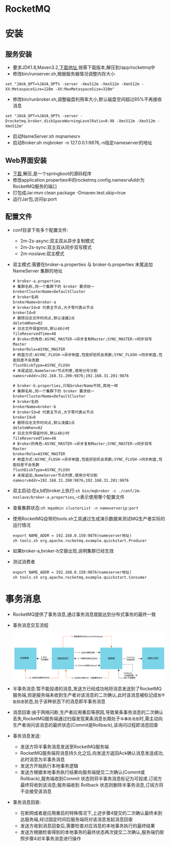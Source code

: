 # RocketMQ



# 安装



## 服务安装

* 要求JDK1.8,Maven3.2,[下载地址](http://archive.apache.org/dist/rocketmq),按需下载版本,解压到/app/rocketmq中
* 修改bin/runserver.sh,根据服务器情况调整内存大小

```shell
set "JAVA_OPT=%JAVA_OPT% -server -Xms512m -Xmx512m -Xmn512m -XX:MetaspaceSize=128m -XX:MaxMetaspaceSize=320m" 
```

* 修改bin/runbroker.sh,调整磁盘利用率大小,默认磁盘空间超过85%不再接收消息

```shell
set "JAVA_OPT=%JAVA_OPT% -server -Drocketmq.broker.diskSpaceWarningLevelRatio=0.98 -Xms512m -Xmx512m -Xmn512m"
```

* 启动NameServer:sh mqnamesrv
* 启动Broker:sh mqbroker -n 127.0.0.1:9876,-n指定nameserver的地址



## Web界面安装



* [下载](https://github.com/apache/rocketmq-externals/tree/master/rocketmq-console),解压,是一个springboot的源码程序
* 修改application.properties中的rocketmq.config.namesrvAddr为RocketMQ服务的端口
* 打包成Jar:mvn clean package -Dmaven.test.skip=true
* 运行Jar包,访问ip:port



## 配置文件



* conf目录下有多个配置文件:

  * 2m-2s-async:双主双从异步复制模式
  * 2m-2s-sync:双主双从同步双写模式
  * 2m-noslave:双主模式

* 双主模式:需要在broker-a.properties 与 broker-b.properties 末尾追加 NameServer 集群的地址

  ```properties
  # broker-a.properties
  # 集群名称,同一个集群下的 broker 要求统一
  brokerClusterName=DefaultCluster
  # broker名称
  brokerName=broker-a
  # brokerId=0 代表主节点,大于零代表从节点
  brokerId=0
  # 删除日志文件时间点,默认凌晨2点
  deleteWhen=02
  # 日志文件保留时间,默认48小时
  fileReservedTime=48
  # Broker的角色:ASYNC_MASTER->异步复制Master;SYNC_MASTER->同步双写Master
  brokerRole=ASYNC_MASTER
  # 刷盘方式:ASYNC_FLUSH->异步刷盘,性能好宕机会丢数;SYNC_FLUSH->同步刷盘,性能较差不会丢数
  flushDiskType=ASYNC_FLUSH
  # 末尾追加,NameServer节点列表,使用分号分割
  namesrvAddr=192.168.31.200:9876;192.168.31.201:9876
  ```

  ```properties
  # broker-b.properties,只有brokerName不同,其他一样
  # 集群名称,同一个集群下的 broker 要求统一
  brokerClusterName=DefaultCluster
  # broker名称
  brokerName=broker-b
  # brokerId=0 代表主节点,大于零代表从节点
  brokerId=0
  # 删除日志文件时间点,默认凌晨2点
  deleteWhen=02
  # 日志文件保留时间,默认48小时
  fileReservedTime=48
  # Broker的角色:ASYNC_MASTER->异步复制Master;SYNC_MASTER->同步双写Master
  brokerRole=ASYNC_MASTER
  # 刷盘方式:ASYNC_FLUSH->异步刷盘,性能好宕机会丢数;SYNC_FLUSH->同步刷盘,性能较差不会丢数
  flushDiskType=ASYNC_FLUSH
  # 末尾追加,NameServer节点列表,使用分号分割
  namesrvAddr=192.168.31.200:9876;192.168.31.201:9876
  ```

* 双主启动:在a,b的broker上执行:`sh bin/mqbroker -c ./conf/2m-noslave/broker-a.properties`,-c表示使用哪个配置文件

* 查看集群状态:`sh mqadmin clusterList -n nameserverip:port`

* 使用RocketMQ自带的tools.sh工具通过生成演示数据来测试MQ生产者实际的运行情况

  ```shell
  export NAME_ADDR = 192.168.0.150:9876(nameserver地址)
  sh tools.sh org.apache.rocketmq.example.quickstart.Producer
  ```

* 如果broker-a,broker-b交替出现,说明集群已经生效

* 测试消费者

  ```shell
  export NAME_ADDR = 192.168.0.150:9876(nameserver地址)
  sh tools.sh org.apache.rocketmq.example.quickstart.Consumer
  ```

  







# 事务消息



* RocketMQ提供了事务消息,通过事务消息就能达到分布式事务的最终一致

* 事务消息交互流程

  ![](Rocket01.png)

* 半事务消息:暂不能投递的消息,发送方已经成功地将消息发送到了RocketMQ服务端,但是服务端未收到生产者对该消息的二次确认,此时该消息被标记成`暂不能投递`状态,处于该种状态下的消息即半事务消息

* 消息回查:由于网络闪断,生产者应用重启等原因,导致某条事务消息的二次确认丢失,RocketMQ服务端通过扫描发现某条消息长期处于`半事务消息`时,需主动向生产者询问该消息的最终状态(Commit是Rollback),该询问过程即消息回查

* 事务消息发送:

  * 发送方将半事务消息发送至RocketMQ服务端
  * RocketMQ服务端将消息持久化之后,向发送方返回Ack确认消息发送成功,此时消息为半事务消息
  * 发送方开始执行本地事务逻辑
  * 发送方根据本地事务执行结果向服务端提交二次确认(Commit或Rollback),服务端收到Commit 状态则将半事务消息标记为可投递,订阅方最终将收到该消息;服务端收到 Rollback 状态则删除半事务消息,订阅方将不会接受该消息

* 事务消息回查:

  * 在断网或者是应用重启的特殊情况下,上述步骤4提交的二次确认最终未到达服务端,经过固定时间后服务端将对该消息发起消息回查
  * 发送方收到消息回查后,需要检查对应消息的本地事务执行的最终结果
  * 发送方根据检查得到的本地事务的最终状态再次提交二次确认,服务端仍按照步骤4对半事务消息进行操作

